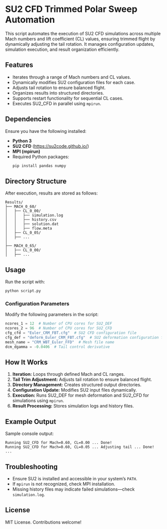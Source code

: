 # SU2 CFD Trimmed Polar Sweep Automation

This script automates the execution of SU2 CFD simulations across multiple Mach numbers and lift coefficient (CL) values, ensuring trimmed flight by dynamically adjusting the tail rotation. It manages configuration updates, simulation execution, and result organization efficiently.

## Features
- Iterates through a range of Mach numbers and CL values.
- Dynamically modifies SU2 configuration files for each case.
- Adjusts tail rotation to ensure balanced flight.
- Organizes results into structured directories.
- Supports restart functionality for sequential CL cases.
- Executes SU2_CFD in parallel using `mpirun`.

## Dependencies
Ensure you have the following installed:
- **Python 3**
- **SU2 CFD** (https://su2code.github.io/)
- **MPI (mpirun)**
- Required Python packages:
  ```bash
  pip install pandas numpy
  ```

## Directory Structure
After execution, results are stored as follows:
```
Results/
├── MACH_0_60/
│   ├── CL_0_00/
│   │   ├── simulation.log
│   │   ├── history.csv
│   │   ├── solution.dat
│   │   ├── flow.meta
│   ├── CL_0_05/
│   ├── ...
│
├── MACH_0_65/
│   ├── CL_0_00/
│   ├── ...
```

## Usage
Run the script with:
```bash
python script.py
```

### Configuration Parameters
Modify the following parameters in the script:
```python
ncores_1 = 12  # Number of CPU cores for SU2_DEF
ncores_2 = 96  # Number of CPU cores for SU2_CFD
cfg_cfd = "Euler_CRM_FBT.cfg"  # SU2 CFD configuration file
cfg_def = "deform_Euler_CRM_FBT.cfg"  # SU2 deformation configuration file
mesh_name = "CRM_WBT_Euler_FFD"  # Mesh file name
dcm_dgamma = -0.0406  # Tail control derivative
```

## How It Works
1. **Iteration:** Loops through defined Mach and CL ranges.
2. **Tail Trim Adjustment:** Adjusts tail rotation to ensure balanced flight.
3. **Directory Management:** Creates structured output directories.
4. **Configuration Update:** Modifies SU2 input files dynamically.
5. **Execution:** Runs SU2_DEF for mesh deformation and SU2_CFD for simulations using `mpirun`.
6. **Result Processing:** Stores simulation logs and history files.

## Example Output
Sample console output:
```
Running SU2_CFD for Mach=0.60, CL=0.00 ... Done!
Running SU2_CFD for Mach=0.60, CL=0.05 ... Adjusting tail ... Done!
...
```

## Troubleshooting
- Ensure SU2 is installed and accessible in your system’s `PATH`.
- If `mpirun` is not recognized, check MPI installation.
- Missing history files may indicate failed simulations—check `simulation.log`.

## License
MIT License. Contributions welcome!

